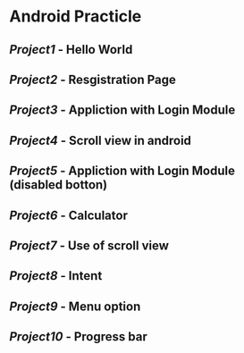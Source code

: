 # Android Practicle

## *Project1* - Hello World
## *Project2* - Resgistration Page
## *Project3* - Appliction with Login Module
## *Project4* - Scroll view in android
## *Project5* - Appliction with Login Module (disabled botton)
## *Project6* - Calculator
## *Project7* - Use of scroll view
## *Project8* - Intent
## *Project9* - Menu option
## *Project10* - Progress bar
